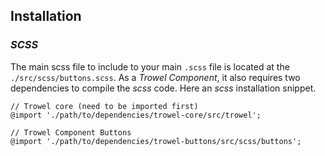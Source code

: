 ## Installation

### *SCSS*
The main scss file to include to your main `.scss` file is located at the `./src/scss/buttons.scss`. As a *Trowel Component*, it also requires two dependencies to compile the *scss* code. Here an *scss* installation snippet.

```
// Trowel core (need to be imported first)
@import './path/to/dependencies/trowel-core/src/trowel';

// Trowel Component Buttons
@import './path/to/dependencies/trowel-buttons/src/scss/buttons';
```
